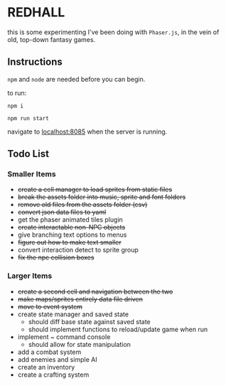 # REDHALL

this is some experimenting I've been doing with `Phaser.js`, in the vein of old, top-down fantasy games.

## Instructions

`npm` and `node` are needed before you can begin.

to run:

`npm i`

`npm run start`

navigate to [localhost:8085](http://localhost:8085) when the server is running.

## Todo List

### Smaller Items
- ~~create a cell manager to load sprites from static files~~
- ~~break the assets folder into music, sprite and font folders~~
- ~~remove old files from the assets folder (csv)~~
- ~~convert json data files to yaml~~
- get the phaser animated tiles plugin
- ~~create interactable non-NPC objects~~
- give branching text options to menus
- ~~figure out how to make text smaller~~
- convert interaction detect to sprite group
- ~~fix the npc collision boxes~~

### Larger Items
- ~~create a second cell and navigation between the two~~
- ~~make maps/sprites entirely data file driven~~
- ~~move to event system~~
- create state manager and saved state
  - should diff base state against saved state
  - should implement functions to reload/update game when run
- implement ~ command console
  - should allow for state manipulation
- add a combat system
- add enemies and simple AI
- create an inventory 
- create a crafting system
